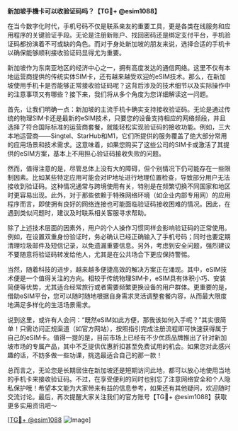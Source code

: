 **新加坡手機卡可以收验证码吗？【TG💪+ @esim1088】**

在当今数字化时代，手机号码不仅是联系亲友的重要工具，更是各类在线服务和应用程序的关键验证手段。无论是注册新账户、找回密码还是绑定支付平台，手机验证码都扮演着不可或缺的角色。而对于身处新加坡的朋友来说，选择合适的手机卡以确保能够顺利接收验证码显得尤为重要。

新加坡作为东南亚地区的经济中心之一，拥有高度发达的通信网络。这里不仅有本地运营商提供的传统实体SIM卡，还有越来越受欢迎的eSIM技术。那么，在新加坡使用手机卡是否能够正常接收验证码呢？这背后涉及的技术细节以及实际操作中的注意事项又有哪些？接下来，我们将从多个角度为您详细解读这一问题。

首先，让我们明确一点：新加坡的主流手机卡确实支持接收验证码。无论是通过传统的物理SIM卡还是最新的eSIM技术，只要您的设备支持相应的网络频段，并且选择了符合国际标准的运营商套餐，就能轻松实现验证码的接收功能。例如，三大本地运营商——Singtel、StarHub和M1，它们所提供的服务覆盖了绝大部分常用的应用场景和技术需求。这意味着，如果您购买了这些公司的SIM卡或激活了其提供的eSIM方案，基本上不用担心验证码接收失败的问题。

然而，值得注意的是，尽管总体上没有大的障碍，但个别情况下仍可能存在一些限制因素。比如某些特定应用可能会对IP地址进行地理位置检查，导致部分用户无法接收到验证码。这种情况通常与跨境使用有关，特别是在频繁切换不同国家和地区时更容易出现。此外，对于那些依赖于特殊网络环境（如企业内部专用网）的应用程序而言，即使拥有良好的网络连接也可能面临验证码接收困难的情况。因此，在遇到类似问题时，建议及时联系相关客服寻求帮助。

除了上述技术层面的因素外，用户的个人操作习惯同样会影响验证码的正常使用。例如，在设置双重身份验证时，务必确认已经正确输入了手机号码；同时也要定期清理垃圾邮件及短信记录，以免遗漏重要信息。另外，考虑到安全问题，强烈建议不要随意将验证码转发给他人，尤其是在公共场合下更应保持警惕。

当然，随着科技的进步，越来越多便捷高效的解决方案正在涌现。其中，eSIM技术便是一个值得关注的方向。相较于传统物理SIM卡，eSIM具有体积小巧、安装简便等优势，尤其适合经常旅行或者需要频繁更换设备的用户群体。更重要的是，借助eSIM平台，您可以随时随地根据自身需求灵活调整套餐内容，从而最大限度地满足多样化的生活场景需求。

说到这里，或许有人会问：“既然eSIM如此方便，那我该如何入手呢？”其实很简单！只需访问正规渠道（如官方网站），按照指引完成注册流程即可快速获得属于自己的eSIM卡。值得一提的是，目前市场上已经有不少优质品牌推出了针对新加坡市场的专属产品，其中不乏提供优惠折扣甚至免费试用的机会。如果您对此感兴趣的话，不妨多做一些功课，挑选最适合自己的那一款！

总而言之，无论您是长期居住在新加坡还是短期访问此地，都可以放心地使用当地的手机卡来接收验证码。不过，在享受便利的同时也别忘了注意网络安全和个人隐私保护哦！希望本文能为大家带来有益的信息参考，如果还有其他疑问，欢迎随时交流讨论。最后，再次提醒大家关注我们的官方账号【TG💪+ @esim1088】获取更多实用资讯吧～ 

[[TG💪+ @esim1088](https://t.me/s/esim1088) ![Image](https://i.postimg.cc/4NQfJmqS/Snipaste-2025-05-13-00-14-12.png)]